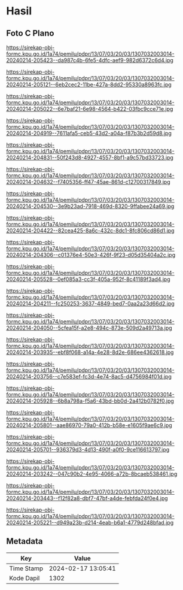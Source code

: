# Hasil

## Foto C Plano

https://sirekap-obj-formc.kpu.go.id/1a74/pemilu/pdpr/13/07/03/20/03/1307032003014-20240214-205423--da987c4b-6fe5-4dfc-aef9-982d6372c6d4.jpg

https://sirekap-obj-formc.kpu.go.id/1a74/pemilu/pdpr/13/07/03/20/03/1307032003014-20240214-205121--6eb2cec2-11be-427a-8dd2-95330a8963fc.jpg

https://sirekap-obj-formc.kpu.go.id/1a74/pemilu/pdpr/13/07/03/20/03/1307032003014-20240214-205022--6e7baf21-6e98-4564-b422-03fbc9cce71e.jpg

https://sirekap-obj-formc.kpu.go.id/1a74/pemilu/pdpr/13/07/03/20/03/1307032003014-20240214-204919--7611afa5-ceb5-43d2-a04a-f87b3b2d59d8.jpg

https://sirekap-obj-formc.kpu.go.id/1a74/pemilu/pdpr/13/07/03/20/03/1307032003014-20240214-204831--50f243d8-4927-4557-8bf1-a9c57bd33723.jpg

https://sirekap-obj-formc.kpu.go.id/1a74/pemilu/pdpr/13/07/03/20/03/1307032003014-20240214-204632--f7405356-ff47-45ae-861d-c12700317849.jpg

https://sirekap-obj-formc.kpu.go.id/1a74/pemilu/pdpr/13/07/03/20/03/1307032003014-20240214-204530--3e9b23ad-7918-469d-8320-9ffabee24a69.jpg

https://sirekap-obj-formc.kpu.go.id/1a74/pemilu/pdpr/13/07/03/20/03/1307032003014-20240214-204422--82cea425-8a6c-432c-8dc1-8fc806cd86d1.jpg

https://sirekap-obj-formc.kpu.go.id/1a74/pemilu/pdpr/13/07/03/20/03/1307032003014-20240214-204306--c01376e4-50e3-426f-9f23-d05d35404a2c.jpg

https://sirekap-obj-formc.kpu.go.id/1a74/pemilu/pdpr/13/07/03/20/03/1307032003014-20240214-205528--0ef085a3-cc3f-405a-952f-8c41189f3ad4.jpg

https://sirekap-obj-formc.kpu.go.id/1a74/pemilu/pdpr/13/07/03/20/03/1307032003014-20240214-204211--fc250253-3637-4849-bed7-0aa2a23d66d2.jpg

https://sirekap-obj-formc.kpu.go.id/1a74/pemilu/pdpr/13/07/03/20/03/1307032003014-20240214-204050--5cfea15f-a2e8-494c-873e-509d2a49713a.jpg

https://sirekap-obj-formc.kpu.go.id/1a74/pemilu/pdpr/13/07/03/20/03/1307032003014-20240214-203935--ebf8f068-a14a-4e28-8d2e-686ee4362618.jpg

https://sirekap-obj-formc.kpu.go.id/1a74/pemilu/pdpr/13/07/03/20/03/1307032003014-20240214-203756--c7e583ef-fc3d-4e74-8ac5-d4756984f01d.jpg

https://sirekap-obj-formc.kpu.go.id/1a74/pemilu/pdpr/13/07/03/20/03/1307032003014-20240214-205928--6b8a798a-f5a6-43bd-bb0d-2a412b0782f0.jpg

https://sirekap-obj-formc.kpu.go.id/1a74/pemilu/pdpr/13/07/03/20/03/1307032003014-20240214-205801--aae86970-79a0-412b-b58e-e1605f9ae6c9.jpg

https://sirekap-obj-formc.kpu.go.id/1a74/pemilu/pdpr/13/07/03/20/03/1307032003014-20240214-205701--936379d3-4d13-490f-a0f0-9ce116613797.jpg

https://sirekap-obj-formc.kpu.go.id/1a74/pemilu/pdpr/13/07/03/20/03/1307032003014-20240214-203242--047c90b2-4e95-4066-a72b-8bcaeb538461.jpg

https://sirekap-obj-formc.kpu.go.id/1a74/pemilu/pdpr/13/07/03/20/03/1307032003014-20240214-203443--f12f82a8-dbf7-47bf-a4de-febfda24f0e4.jpg

https://sirekap-obj-formc.kpu.go.id/1a74/pemilu/pdpr/13/07/03/20/03/1307032003014-20240214-205221--d949a23b-d214-4eab-b6a1-4779d248bfad.jpg


## Metadata

| Key        | Value               |
| ---------- | ------------------- |
| Time Stamp | 2024-02-17 13:05:41 |
| Kode Dapil | 1302                |



